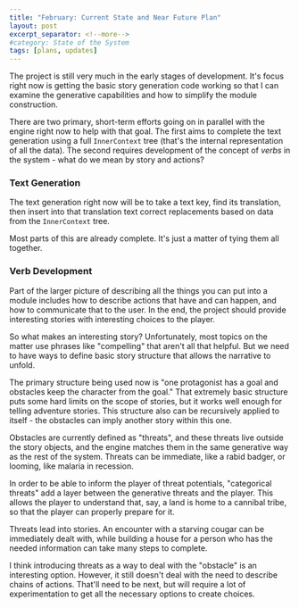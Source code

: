 ```yaml
---
title: "February: Current State and Near Future Plan"
layout: post
excerpt_separator: <!--more-->
#category: State of the System
tags: [plans, updates]
---
```


The project is still very much in the early stages of development.  It's focus right now is getting the basic story generation code working so that I can examine the generative capabilities and how to simplify the module construction.

There are two primary, short-term efforts going on in parallel with the engine right now to help with that goal.  The first aims to complete the text generation using a full `InnerContext` tree (that's the internal representation of all the data).  The second requires development of the concept of *verbs* in the system - what do we mean by story and actions?

<!--more-->

### Text Generation

The text generation right now will be to take a text key, find its translation, then insert into that translation text correct replacements based on data from the `InnerContext` tree.

Most parts of this are already complete.  It's just a matter of tying them all together.


### Verb Development

Part of the larger picture of describing all the things you can put into a module includes how to describe actions that have and can happen, and how to communicate that to the user.  In the end, the project should provide interesting stories with interesting choices to the player.

So what makes an interesting story?  Unfortunately, most topics on the matter use phrases like "compelling" that aren't all that helpful.  But we need to have ways to define basic story structure that allows the narrative to unfold.

The primary structure being used now is "one protagonist has a goal and obstacles keep the character from the goal."  That extremely basic structure puts some hard limits on the scope of stories, but it works well enough for telling adventure stories.  This structure also can be recursively applied to itself - the obstacles can imply another story within this one.

Obstacles are currently defined as "threats", and these threats live outside the story objects, and the engine matches them in the same generative way as the rest of the system.  Threats can be immediate, like a rabid badger, or looming, like malaria in recession.

In order to be able to inform the player of threat potentials, "categorical threats" add a layer between the generative threats and the player.  This allows the player to understand that, say, a land is home to a cannibal tribe, so that the player can properly prepare for it.

Threats lead into stories.  An encounter with a starving cougar can be immediately dealt with, while building a house for a person who has the needed information can take many steps to complete.

I think introducing threats as a way to deal with the "obstacle" is an interesting option.  However, it still doesn't deal with the need to describe chains of actions.  That'll need to be next, but will require a lot of experimentation to get all the necessary options to create choices.
